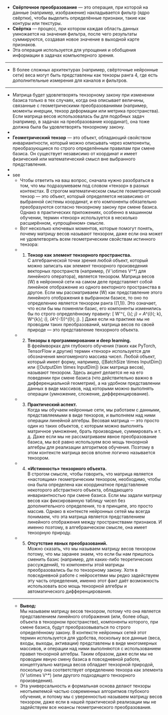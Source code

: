 - **Свёрточное преобразование** — это операция, при которой на данные (например, изображение) накладывается фильтр (ядро свёртки), чтобы выделить определённые признаки, такие как контуры или текстуры.
- **Свёртка** — процесс, при котором каждая область данных умножается на значения фильтра, после чего результаты суммируются, создавая новое значение в выходной карте признаков.
- Эта операция используется для упрощения и обобщения информации в задачах компьютерного зрения.
- ---
- В более сложных архитектурах (например, свёрточные нейронные сети) веса могут быть представлены как тензоры ранга 4, где есть дополнительные измерения для каналов и фильтров.
- ---
- Матрица будет удовлетворять тензорному закону при изменении базиса только в тех случаях, когда она описывает величины, связанные с геометрическими преобразованиями (например, моменты инерции, тензор деформации или метрика пространства). Если матрица весов использовалась бы для подобных задач (например, в задачах на преобразование координат), она тоже должна была бы удовлетворять тензорному закону.
-
- **Геометрический тензор** — это объект, обладающий свойством инвариантности, который можно описывать через компоненты, преобразующиеся по строго определённым правилам при смене базиса. Он существует независимо от координат и имеет физический или математический смысл вне выбранного представления.
-
- see
	- Чтобы ответить на ваш вопрос, сначала нужно разобраться в том, что мы подразумеваем под словом «тензор» в разных контекстах. В строгом математическом смысле геометрический тензор — это объект, который определяется независимо от выбранной системы координат, и его компоненты обязательно преобразуются согласно тензорному закону при смене базиса. Однако в практических приложениях, особенно в машинном обучении, термин «тензор» используется в несколько расширённом, «упрощённом» смысле.
	- Вот несколько ключевых моментов, которые помогут понять, почему матрицу весов называют тензором, даже если она может не удовлетворять всем геометрическим свойствам истинного тензора:
	- 1. **Тензор как элемент тензорного пространства.**  
	   С алгебраической точки зрения любой объект, который можно записать как элемент тензорного произведения векторных пространств (например, \(V \otimes V^*\) для линейного оператора), является тензором. Матрица весов \(W\) в нейронной сети на самом деле представляет собой линейное отображение из одного векторного пространства в другое. Если мы рассматриваем \(W\) как представление этого линейного отображения в выбранном базисе, то оно по определению является тензором ранга \((1,1)\). Это означает, что если бы мы поменяли базис, его компоненты изменились бы по строго определённому правилу:
	   \[
	   W'^{\, i}_{\; j} = A^{i}_{\; k}\, W^{k}_{\; l}\, (A^{-1})^{l}_{\; j}.
	   \]
	   Даже если на практике мы не проводим таких преобразований, матрица весов по своей природе — это представление тензорного объекта.
	- 2. **Тензоры в программировании и deep learning.**  
	   В фреймворках для глубокого обучения (таких как PyTorch, TensorFlow и другие) термин «тензор» используется для обозначения многомерного массива чисел. Любой объект, который имеет форму, например, \([BatchSize \times InputDim]\) или \([OutputDim \times InputDim]\) (как матрица весов), называют тензором. Здесь акцент делается не на его поведении при смене базиса (что действительно важно в дифференциальной геометрии), а на удобном представлении данных в виде массивов, над которыми можно выполнять операции (умножение, сложение, дифференцирование).
	- 3. **Практический аспект.**  
	   Когда мы обучаем нейронные сети, мы работаем с данными, представляемыми в виде тензоров, и выполняем над ними операции линейной алгебры. Весовая матрица — это просто один из таких объектов, с которым можно выполнять матричное умножение, брать производные, суммировать и т. д. Даже если мы не рассматриваем явное преобразование базиса, мы всё равно используем всю мощь тензорной алгебры для реализации алгоритмов обучения. Поэтому в этом контексте матрица весов вполне логично называется тензором.
	- 4. **«Истинность» тензорного объекта.**  
	   В строгом смысле, чтобы говорить, что матрица является «настоящим» геометрическим тензором, необходимо, чтобы она была определена как координатное представление некоторого абстрактного объекта, обладающего инвариантностью при смене базиса. Если мы задали матрицу весов как фиксированную таблицу чисел без дополнительного определения, то в принципе, это просто массив. Однако в контексте нейронных сетей мы всегда понимаем, что эта матрица является представлением линейного отображения между пространствами признаков. И именно поэтому, в алгебраическом смысле, она имеет тензорную природу.
	- 5. **Отсутствие явных преобразований.**  
	   Можно сказать, что мы называем матрицу весов тензором потому, что мы заранее знаем, что если бы нам пришлось сменить базис (например, для каких-либо теоретических рассуждений), то компоненты этой матрицы преобразовались бы по тензорному закону. Хотя в повседневной работе с нейросетями мы редко задействуем эту часть определения, именно этот факт даёт возможность использовать всю мощь тензорной алгебры и автоматического дифференцирования.
	- ---
	- **Вывод:**  
	  Мы называем матрицу весов тензором, потому что она является представлением линейного отображения (или, более общо, объекта в тензорном пространстве), компоненты которого, при смене базиса, будут преобразовываться по строго определённому закону. В контексте нейронных сетей этот термин используется для удобства, поскольку все данные (веса, входы, выходы, активации) представлены в виде многомерных массивов, и операции над ними выполняются с использованием правил тензорной алгебры. Таким образом, даже если мы не проводим явную смену базиса в повседневной работе, концептуально матрица весов обладает тензорной природой, поскольку она соответствует определению тензора как элемента \(V \otimes V^*\) (или другого подходящего тензорного произведения).
	- Эта универсальность и формальная основа делают тензоры неотъемлемой частью современных алгоритмов глубокого обучения, и потому мы с уверенностью называем матрицу весов тензором, даже если в нашей практической реализации мы не задействуем все нюансы геометрического преобразования.